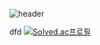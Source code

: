 ![header](https://capsule-render.vercel.app/api?type=Waving&color=gradient&height=300&section=header&text=state&fontSize=90&animation=fadeIn)

dfd
[![Solved.ac프로필](http://mazassumnida.wtf/api/v2/generate_badge?boj=dlgpqls9896)](https://solved.ac/dlgpqls9896)
